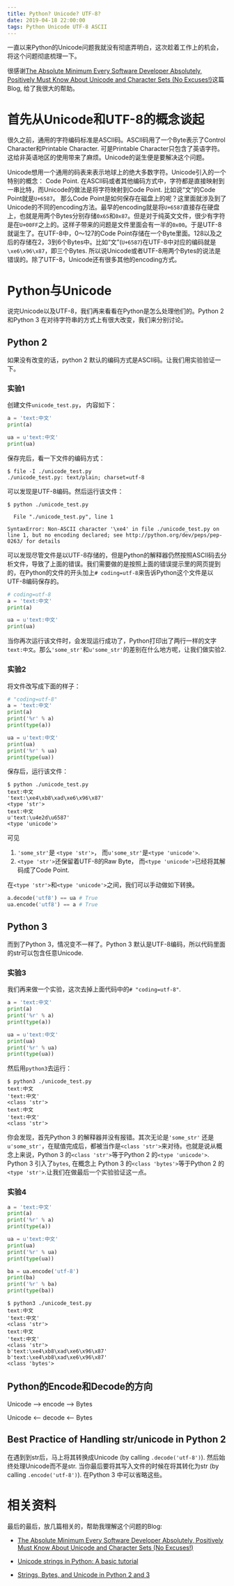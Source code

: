 ```yaml
---
title: Python? Unicode? UTF-8?
date: 2019-04-18 22:00:00
tags: Python Unicode UTF-8 ASCII
---
```


一直以来Python的Unicode问题我就没有彻底弄明白，这次趁着工作上的机会，将这个问题彻底梳理一下。

很感谢[The Absolute Minimum Every Software Developer Absolutely, Positively Must Know About Unicode and Character Sets (No Excuses!)](https://www.joelonsoftware.com/2003/10/08/the-absolute-minimum-every-software-developer-absolutely-positively-must-know-about-unicode-and-character-sets-no-excuses/)这篇Blog, 给了我很大的帮助。

<!-- more -->

# 首先从Unicode和UTF-8的概念谈起

很久之前，通用的字符编码标准是ASCII码。ASCII码用了一个Byte表示了Control Character和Printable Character. 可是Printable Character只包含了英语字符。这给非英语地区的使用带来了麻烦。Unicode的诞生便是要解决这个问题。

Unicode想用一个通用的码表来表示地球上的绝大多数字符。Unicode引入的一个特别的概念： Code Point. 在ASCII码或者其他编码方式中，字符都是直接映射到一串比特，而Unicode的做法是将字符映射到Code Point. 比如说“文”的Code Point就是`U+6587`。 那么Code Point是如何保存在磁盘上的呢？这里面就涉及到了Unicode的不同的encoding方法。最早的encoding就是将`U+6587`直接存在硬盘上，也就是用两个Bytes分别存储`0x65`和`0x87`。但是对于纯英文文件，很少有字符是在`U+00FF`之上的。这样子带来的问题是文件里面会有一半的`0x00`。于是UTF-8就诞生了。在UTF-8中，0～127的Code Point存储在一个Byte里面。128以及之后的存储在2，3到6个Bytes中。比如“文”(`U+6587`)在UTF-8中对应的编码就是`\xe6\x96\x87`，即三个Bytes. 所以说Unicode或者UTF-8用两个Bytes的说法是错误的。除了UTF-8，Unicode还有很多其他的encoding方式。

# Python与Unicode

说完Unicode以及UTF-8，我们再来看看在Python是怎么处理他们的。Python 2 和Python 3 在对待字符串的方式上有很大改变，我们来分别讨论。

## Python 2

如果没有改变的话，python 2 默认的编码方式是ASCII码。让我们用实验验证一下。

### 实验1

创建文件`unicode_test.py`， 内容如下：

```python
a = 'text:中文'
print(a)

ua = u'text:中文'
print(ua)
```

保存完后，看一下文件的编码方式：

```shell
$ file -I ./unicode_test.py
./unicode_test.py: text/plain; charset=utf-8
```

可以发现是UTF-8编码。然后运行该文件：

```shell
$ python ./unicode_test.py 

  File "./unicode_test.py", line 1

SyntaxError: Non-ASCII character '\xe4' in file ./unicode_test.py on line 1, but no encoding declared; see http://python.org/dev/peps/pep-0263/ for details
```

可以发现尽管文件是以UTF-8存储的，但是Python的解释器仍然按照ASCII码去分析文件，导致了上面的错误。我们需要做的是按照上面的错误提示里的网页提到的，在Python的文件的开头加上`# coding=utf-8`来告诉Python这个文件是以UTF-8编码保存的。

```python
# coding=utf-8
a = 'text:中文'
print(a)

ua = u'text:中文'
print(ua)
```

当你再次运行该文件时，会发现运行成功了，Python打印出了两行一样的文字`text:中文`。那么`'some_str'`和`u'some_str'`的差别在什么地方呢，让我们做实验2.

### 实验2

将文件改写成下面的样子：

```python
# "coding=utf-8"
a = 'text:中文'
print(a)
print('%r' % a)
print(type(a))

ua = u'text:中文'
print(ua)
print('%r' % ua)
print(type(ua))
```

保存后，运行该文件：

```shell
$ python ./unicode_test.py
text:中文
'text:\xe4\xb8\xad\xe6\x96\x87'
<type 'str'>
text:中文
u'text:\u4e2d\u6587'
<type 'unicode'>
```

可见

1. `'some_str'`是 `<type 'str'>`， 而`u'some_str'`是`<type 'unicode'>`.
1. `<type 'str'>`还保留着UTF-8的Raw Byte， 而`<type 'unicode'>`已经将其解码成了Code Point.

在`<type 'str'>`和`<type 'unicode'>`之间，我们可以手动做如下转换。

```python
a.decode('utf8') == ua # True
ua.encode('utf8') == a # True
```

## Python 3

而到了Python 3，情况变不一样了。Python 3 默认是UTF-8编码，所以代码里面的str可以包含任意Unicode.

### 实验3

我们再来做一个实验，这次去掉上面代码中的`# "coding=utf-8"`.

```python
a = 'text:中文'
print(a)
print('%r' % a)
print(type(a))

ua = u'text:中文'
print(ua)
print('%r' % ua)
print(type(ua))
```

然后用`python3`去运行：

```shell
$ python3 ./unicode_test.py 
text:中文
'text:中文'
<class 'str'>
text:中文
'text:中文'
<class 'str'>
```

你会发现，首先Python 3 的解释器并没有报错。其次无论是`'some_str'` 还是`u'some_str'`，在赋值完成后，都被当作是`<class 'str'>`来对待。也就是说从概念上来说，Python 3 的`<class 'str'>`等于Python 2 的`<type 'unicode'>`. Python 3 引入了`bytes`, 在概念上 Python 3 的`<class 'bytes'>`等于Python 2 的 `<type 'str'>`.让我们在做最后一个实验验证这一点。

### 实验4

```python
a = 'text:中文'
print(a)
print('%r' % a)
print(type(a))

ua = u'text:中文'
print(ua)
print('%r' % ua)
print(type(ua))

ba = ua.encode('utf-8')
print(ba)
print('%r' % ba)
print(type(ba))
```

```shell
$ python3 ./unicode_test.py 
text:中文
'text:中文'
<class 'str'>
text:中文
'text:中文'
<class 'str'>
b'text:\xe4\xb8\xad\xe6\x96\x87'
b'text:\xe4\xb8\xad\xe6\x96\x87'
<class 'bytes'>
```

## Python的Encode和Decode的方向

Unicode --> encode --> Bytes

Unicode <-- decode <-- Bytes

## Best Practice of Handling str/unicode in Python 2

在遇到到str后，马上将其转换成Unicode (by calling `.decode('utf-8')`). 然后始终处理Unicode而不是str. 当你最后要将其写入文件的时候在将其转化为str (by calling `.encode('utf-8')`). 在Python 3 中可以省略这些。

# 相关资料
最后的最后，放几篇相关的，帮助我理解这个问题的Blog:

* [The Absolute Minimum Every Software Developer Absolutely, Positively Must Know About Unicode and Character Sets (No Excuses!)](https://www.joelonsoftware.com/2003/10/08/the-absolute-minimum-every-software-developer-absolutely-positively-must-know-about-unicode-and-character-sets-no-excuses/)

* [Unicode strings in Python: A basic tutorial](http://www.pgbovine.net/unicode-python.htm)

* [Strings, Bytes, and Unicode in Python 2 and 3](https://timothybramlett.com/Strings_Bytes_and_Unicode_in_Python_2_and_3.html)